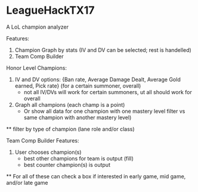 # LeagueHackTX17

A LoL champion analyzer

Features:
 1. Champion Graph by stats (IV and DV can be selected; rest is handelled)
 2. Team Comp Builder

Honor Level Champions:
 1. IV and DV options: {Ban rate, Average Damage Dealt, Average Gold earned, Pick rate} (for a certain summoner, overall)
    - not all IV/DVs will work for certain summoners, ut all should work for overall
 2. Graph all champions (each champ is a point)
    - Or show all data for one champion with one mastery level filter vs same champion with another mastery level)
 
 ** filter by type of champion (lane role and/or class)

Team Comp Builder Features:
 1. User chooses champion(s) 
    - best other champions for team is output (fill)
    - best counter champion(s) is output
    
 ** For all of these can check a box if interested in early game, mid game, and/or late game
